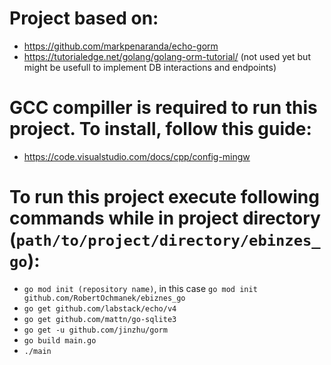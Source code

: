 # Project based on:
- https://github.com/markpenaranda/echo-gorm
- https://tutorialedge.net/golang/golang-orm-tutorial/ (not used yet but might be usefull to implement DB interactions and endpoints)

# GCC compiller is required to run this project. To install, follow this guide:
- https://code.visualstudio.com/docs/cpp/config-mingw

# To run this project execute following commands while in project directory (`path/to/project/directory/ebinzes_go`):

- `go mod init (repository name)`, in this case `go mod init github.com/RobertOchmanek/ebiznes_go`
- `go get github.com/labstack/echo/v4`
- `go get github.com/mattn/go-sqlite3`
- `go get -u github.com/jinzhu/gorm`
- `go build main.go`
- `./main`